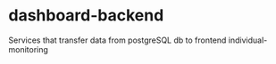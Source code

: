 # dashboard-backend
Services that transfer data from postgreSQL db to frontend individual-monitoring
